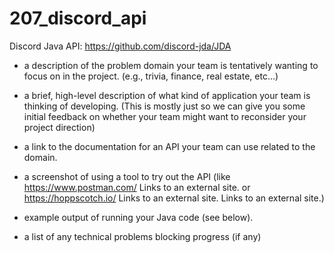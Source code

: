 # 207_discord_api

Discord Java API: https://github.com/discord-jda/JDA

- a description of the problem domain your team is tentatively wanting to focus on in the project. (e.g., trivia, finance, real estate, etc…)

- a brief, high-level description of what kind of application your team is thinking of developing.
(This is mostly just so we can give you some initial feedback on whether your team might want to reconsider your project direction)

- a link to the documentation for an API your team can use related to the domain.
  
- a screenshot of using a tool to try out the API (like https://www.postman.com/ Links to an external site. or https://hoppscotch.io/ Links to an external site. Links to an external site.)

- example output of running your Java code (see below).
- a list of any technical problems blocking progress (if any)
